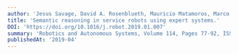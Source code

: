 ```yaml
---
author: 'Jesus Savage, David A. Rosenblueth, Mauricio Matamoros, Marco Negrete, Luis Conteras, Julio Cruz, Reynaldo Martell, Hugo Estrada, Hiroyuki Okada (2019).'
title: 'Semantic reasoning in service robots using expert systems.'
DOI: 'https://doi.org/10.1016/j.robot.2019.01.007'
summary: 'Robotics and Autonomous Systems, Volume 114, Pages 77-92, ISSN 0921-8890.'
publishedAt: '2019-04'
---
```

